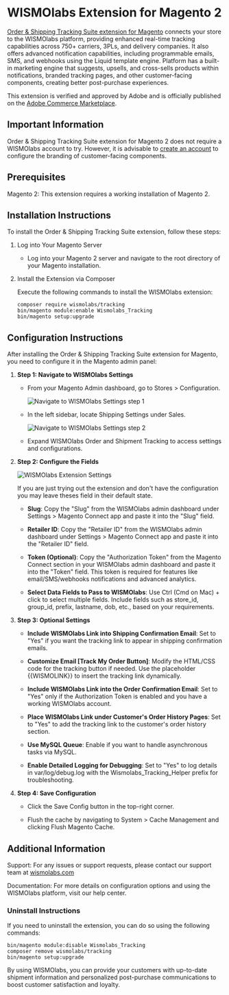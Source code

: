 # WISMOlabs Extension for Magento 2

[Order & Shipping Tracking Suite extension for Magento](https://wismolabs.com/magento/?utm_source=github&utm_medium=magento&utm_campaign=extension) connects your store to the WISMOlabs platform, providing enhanced real-time tracking capabilities across 750+ carriers, 3PLs, and delivery companies. It also offers advanced notification capabilities, including programmable emails, SMS, and webhooks using the Liquid template engine. Platform has a built-in marketing engine that suggests, upsells, and cross-sells products within notifications, branded tracking pages, and other customer-facing components, creating better post-purchase experiences.

This extension is verified and approved by Adobe and is officially published on the [Adobe Commerce Marketplace](https://commercemarketplace.adobe.com/wismolabs-tracking.html).

## Important Information

Order & Shipping Tracking Suite extension for Magento 2 does not require a WISMOlabs account to try. However, it is advisable to [create an account]([https://wismolabs.com/magento/](https://wismolabs.com/magento/?utm_source=github&utm_medium=magento&utm_campaign=extension)) to configure the branding of customer-facing components.

## Prerequisites

Magento 2: This extension requires a working installation of Magento 2.

## Installation Instructions

To install the Order & Shipping Tracking Suite extension, follow these steps:

1. Log into Your Magento Server

    - Log into your Magento 2 server and navigate to the root directory of your Magento installation.

2. Install the Extension via Composer

    Execute the following commands to install the WISMOlabs extension:

    ```
    composer require wismolabs/tracking
    bin/magento module:enable Wismolabs_Tracking
    bin/magento setup:upgrade
    ```

## Configuration Instructions

After installing the Order & Shipping Tracking Suite extension for Magento, you need to configure it in the Magento admin panel:

1.  **Step 1: Navigate to WISMOlabs Settings**

    -   From your Magento Admin dashboard, go to Stores > Configuration.

        ![Navigate to WISMOlabs Settings step 1](docs/images/wismolabs-magento-extension-settings-step1.png)

    -   In the left sidebar, locate Shipping Settings under Sales.

        ![Navigate to WISMOlabs Settings step 2](docs/images/wismolabs-magento-extension-settings-step2.png)

    -   Expand WISMOlabs Order and Shipment Tracking to access settings and configurations.

2.  **Step 2: Configure the Fields**

    ![WISMOlabs Extension Settings](docs/images/wismolabs-magento-extension-settings.png)

    If you are just trying out the extension and don't have the configuration you may leave theses field in their default state.

    -   **Slug**: Copy the "Slug" from the WISMOlabs admin dashboard under Settings > Magento Connect app and paste it into the "Slug" field.

    -   **Retailer ID**: Copy the "Retailer ID" from the WISMOlabs admin dashboard under Settings > Magento Connect app and paste it into the "Retailer ID" field.

    -   **Token (Optional)**: Copy the "Authorization Token" from the Magento Connect section in your WISMOlabs admin dashboard and paste it into the "Token" field. This token is required for features like email/SMS/webhooks notifications and advanced analytics.

    -   **Select Data Fields to Pass to WISMOlabs**: Use Ctrl (Cmd on Mac) + click to select multiple fields. Include fields such as store_id, group_id, prefix, lastname, dob, etc., based on your requirements.

3.  **Step 3: Optional Settings**

    -   **Include WISMOlabs Link into Shipping Confirmation Email**: Set to "Yes" if you want the tracking link to appear in shipping confirmation emails.

    -   **Customize Email [Track My Order Button]**: Modify the HTML/CSS code for the tracking button if needed. Use the placeholder {{WISMOLINK}} to insert the tracking link dynamically.

    -   **Include WISMOlabs Link into the Order Confirmation Email**: Set to "Yes" only if the Authorization Token is enabled and you have a working WISMOlabs account.

    -   **Place WISMOlabs Link under Customer's Order History Pages**: Set to "Yes" to add the tracking link to the customer's order history section.

    -   **Use MySQL Queue**: Enable if you want to handle asynchronous tasks via MySQL.

    -   **Enable Detailed Logging for Debugging**: Set to "Yes" to log details in var/log/debug.log with the Wismolabs_Tracking_Helper prefix for troubleshooting.

4.  **Step 4: Save Configuration**

    -   Click the Save Config button in the top-right corner.

    -   Flush the cache by navigating to System > Cache Management and clicking Flush Magento Cache.

## Additional Information

Support: For any issues or support requests, please contact our support team at [wismolabs.com](https://wismolabs.com/)

Documentation: For more details on configuration options and using the WISMOlabs platform, visit our help center.

### Uninstall Instructions

If you need to uninstall the extension, you can do so using the following commands:

```
bin/magento module:disable Wismolabs_Tracking
composer remove wismolabs/tracking
bin/magento setup:upgrade
```

By using WISMOlabs, you can provide your customers with up-to-date shipment information and personalized post-purchase communications to boost customer satisfaction and loyalty.
